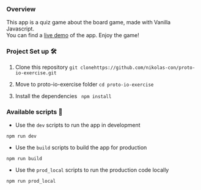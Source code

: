 ### Overview

This app is a quiz game about the board game, made with Vanilla Javascript.
<br>
You can find a [live demo](https://modest-kalam-63acb8.netlify.app/) of the app. Enjoy the game!

### Project Set up 🛠

1. Clone this repository `git clonehttps://github.com/nikolas-con/proto-io-exercise.git`

2. Move to proto-io-exercise folder `cd proto-io-exercise`

3. Install the dependencies ` npm install`

### Available scripts 🚀

- Use the `dev` scripts to run the app in development

```
npm run dev
```

- Use the `build` scripts to build the app for production

```
npm run build
```

- Use the `prod_local` scripts to run the production code locally

```
npm run prod_local
```
